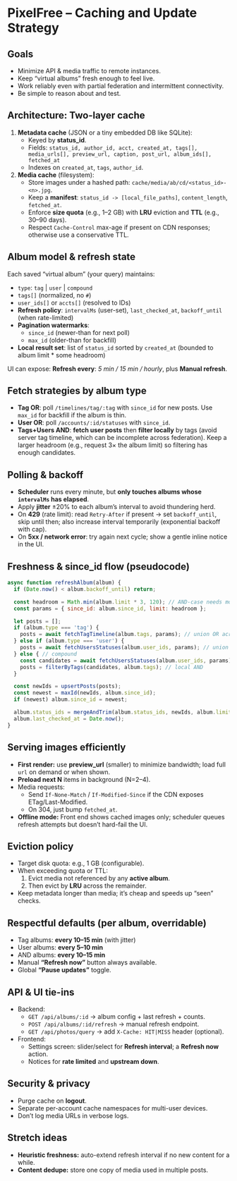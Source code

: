 # PixelFree – Caching and Update Strategy

## Goals
- Minimize API & media traffic to remote instances.
- Keep “virtual albums” fresh enough to feel live.
- Work reliably even with partial federation and intermittent connectivity.
- Be simple to reason about and test.

## Architecture: Two-layer cache
1. **Metadata cache** (JSON or a tiny embedded DB like SQLite):
   - Keyed by **status_id**.
   - Fields: 	`status_id, author_id, acct, created_at, tags[], media_urls[], preview_url, caption, post_url, album_ids[], fetched_at`
   - Indexes on `created_at`, `tags`, `author_id`.
2. **Media cache** (filesystem):
   - Store images under a hashed path: `cache/media/ab/cd/<status_id>-<n>.jpg`.
   - Keep a **manifest**: `status_id -> [local_file_paths]`, `content_length`, `fetched_at`.
   - Enforce **size quota** (e.g., 1–2 GB) with **LRU** eviction and **TTL** (e.g., 30–90 days).
   - Respect `Cache-Control` max-age if present on CDN responses; otherwise use a conservative TTL.

## Album model & refresh state
Each saved “virtual album” (your query) maintains:

- `type`: `tag` | `user` | `compound`
- `tags[]` (normalized, no `#`)
- `user_ids[]` or `accts[]` (resolved to IDs)
- **Refresh policy**: `intervalMs` (user-set), `last_checked_at`, `backoff_until` (when rate-limited)
- **Pagination watermarks**:
  - `since_id` (newer-than for next poll)
  - `max_id` (older-than for backfill)
- **Local result set**: list of `status_id` sorted by `created_at` (bounded to album limit * some headroom)

UI can expose: **Refresh every**: _5 min / 15 min / hourly_, plus **Manual refresh**.

## Fetch strategies by album type
- **Tag OR**: poll `/timelines/tag/:tag` with `since_id` for new posts. Use `max_id` for backfill if the album is thin.
- **User OR**: poll `/accounts/:id/statuses` with `since_id`.
- **Tags+Users AND**: **fetch user posts** then **filter locally** by tags (avoid server tag timeline, which can be incomplete across federation). Keep a larger headroom (e.g., request 3× the album limit) so filtering has enough candidates.

## Polling & backoff
- **Scheduler** runs every minute, but **only touches albums whose `intervalMs` has elapsed**.
- Apply **jitter** ±20% to each album’s interval to avoid thundering herd.
- On **429** (rate limit): read `Retry-After` if present → set `backoff_until`, skip until then; also increase interval temporarily (exponential backoff with cap).
- On **5xx / network error**: try again next cycle; show a gentle inline notice in the UI.

## Freshness & since_id flow (pseudocode)
```js
async function refreshAlbum(album) {
  if (Date.now() < album.backoff_until) return;

  const headroom = Math.min(album.limit * 3, 120); // AND-case needs more
  const params = { since_id: album.since_id, limit: headroom };

  let posts = [];
  if (album.type === 'tag') {
    posts = await fetchTagTimeline(album.tags, params); // union OR across tags
  } else if (album.type === 'user') {
    posts = await fetchUsersStatuses(album.user_ids, params); // union OR across users
  } else { // compound
    const candidates = await fetchUsersStatuses(album.user_ids, params);
    posts = filterByTags(candidates, album.tags); // local AND
  }

  const newIds = upsertPosts(posts);
  const newest = maxId(newIds, album.since_id);
  if (newest) album.since_id = newest;

  album.status_ids = mergeAndTrim(album.status_ids, newIds, album.limit * 5);
  album.last_checked_at = Date.now();
}
```

## Serving images efficiently
- **First render:** use **preview_url** (smaller) to minimize bandwidth; load full `url` on demand or when shown.
- **Preload next N** items in background (N=2–4).
- Media requests:
  - Send `If-None-Match` / `If-Modified-Since` if the CDN exposes ETag/Last-Modified.
  - On 304, just bump `fetched_at`.
- **Offline mode:** Front end shows cached images only; scheduler queues refresh attempts but doesn’t hard-fail the UI.

## Eviction policy
- Target disk quota: e.g., 1 GB (configurable).
- When exceeding quota or TTL:
  1. Evict media not referenced by any **active album**.
  2. Then evict by **LRU** across the remainder.
- Keep metadata longer than media; it’s cheap and speeds up “seen” checks.

## Respectful defaults (per album, overridable)
- Tag albums: **every 10–15 min** (with jitter)
- User albums: **every 5–10 min**
- AND albums: **every 10–15 min**
- Manual **“Refresh now”** button always available.
- Global **“Pause updates”** toggle.

## API & UI tie-ins
- Backend:
  - `GET /api/albums/:id` → album config + last refresh + counts.
  - `POST /api/albums/:id/refresh` → manual refresh endpoint.
  - `GET /api/photos/query` → add `X-Cache: HIT|MISS` header (optional).
- Frontend:
  - Settings screen: slider/select for **Refresh interval**; a **Refresh now** action.
  - Notices for **rate limited** and **upstream down**.

## Security & privacy
- Purge cache on **logout**.
- Separate per-account cache namespaces for multi-user devices.
- Don’t log media URLs in verbose logs.

## Stretch ideas
- **Heuristic freshness:** auto-extend refresh interval if no new content for a while.
- **Content dedupe:** store one copy of media used in multiple posts.
